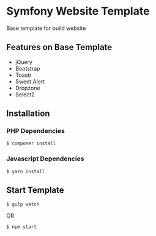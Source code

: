 # Symfony Website Template
Base template for build website

## Features on Base Template
- jQuery
- Bootstrap
- Toastr
- Sweet Alert
- Dropzone
- Select2

## Installation
### PHP Dependencies
```
$ composer install
```

### Javascript Dependencies
```
$ yarn install
```

## Start Template
```
$ gulp watch
```
OR
```
$ npm start
```